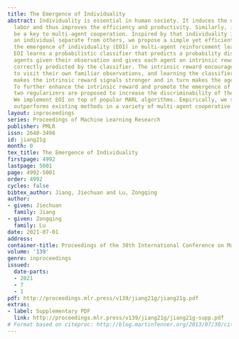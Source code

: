 ```yaml
---
title: The Emergence of Individuality
abstract: Individuality is essential in human society. It induces the division of
  labor and thus improves the efficiency and productivity. Similarly, it should also
  be a key to multi-agent cooperation. Inspired by that individuality is of being
  an individual separate from others, we propose a simple yet efficient method for
  the emergence of individuality (EOI) in multi-agent reinforcement learning (MARL).
  EOI learns a probabilistic classifier that predicts a probability distribution over
  agents given their observation and gives each agent an intrinsic reward of being
  correctly predicted by the classifier. The intrinsic reward encourages the agents
  to visit their own familiar observations, and learning the classifier by such observations
  makes the intrinsic reward signals stronger and in turn makes the agents more identifiable.
  To further enhance the intrinsic reward and promote the emergence of individuality,
  two regularizers are proposed to increase the discriminability of the classifier.
  We implement EOI on top of popular MARL algorithms. Empirically, we show that EOI
  outperforms existing methods in a variety of multi-agent cooperative scenarios.
layout: inproceedings
series: Proceedings of Machine Learning Research
publisher: PMLR
issn: 2640-3498
id: jiang21g
month: 0
tex_title: The Emergence of Individuality
firstpage: 4992
lastpage: 5001
page: 4992-5001
order: 4992
cycles: false
bibtex_author: Jiang, Jiechuan and Lu, Zongqing
author:
- given: Jiechuan
  family: Jiang
- given: Zongqing
  family: Lu
date: 2021-07-01
address:
container-title: Proceedings of the 38th International Conference on Machine Learning
volume: '139'
genre: inproceedings
issued:
  date-parts:
  - 2021
  - 7
  - 1
pdf: http://proceedings.mlr.press/v139/jiang21g/jiang21g.pdf
extras:
- label: Supplementary PDF
  link: http://proceedings.mlr.press/v139/jiang21g/jiang21g-supp.pdf
# Format based on citeproc: http://blog.martinfenner.org/2013/07/30/citeproc-yaml-for-bibliographies/
---
```

